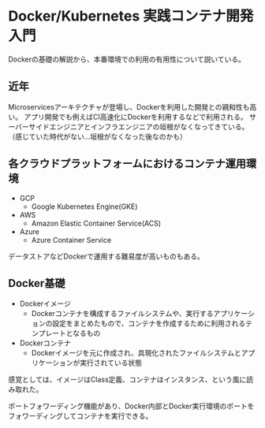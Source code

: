 # Docker/Kubernetes 実践コンテナ開発入門

Dockerの基礎の解説から、本番環境での利用の有用性について説いている。

## 近年

Microservicesアーキテクチャが登場し、Dockerを利用した開発との親和性も高い。
アプリ開発でも例えばCI高速化にDockerを利用するなどで利用される。
サーバーサイドエンジニアとインフラエンジニアの垣根がなくなってきている。（感じていた時代がない…垣根がなくなった後なのかも）

## 各クラウドプラットフォームにおけるコンテナ運用環境

- GCP
  - Google Kubernetes Engine(GKE)
- AWS
  - Amazon Elastic Container Service(ACS)
- Azure
  - Azure Container Service

データストアなどDockerで運用する難易度が高いものもある。

## Docker基礎

- Dockerイメージ
  - Dockerコンテナを構成するファイルシステムや、実行するアプリケーションの設定をまとめたもので、コンテナを作成するために利用されるテンプレートとなるもの
- Dockerコンテナ
  - Dockerイメージを元に作成され、具現化されたファイルシステムとアプリケーションが実行されている状態

感覚としては、イメージはClass定義、コンテナはインスタンス、という風に読み取れた。

ポートフォワーディング機能があり、Docker内部とDocker実行環境のポートをフォワーディングしてコンテナを実行できる。
